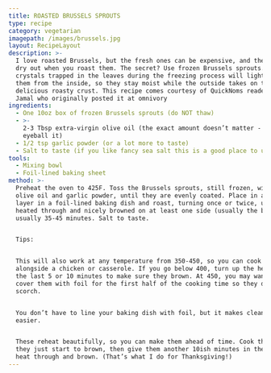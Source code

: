 ```yaml
---
title: ROASTED BRUSSELS SPROUTS
type: recipe
category: vegetarian
imagepath: /images/brussels.jpg
layout: RecipeLayout
description: >-
  I love roasted Brussels, but the fresh ones can be expensive, and they tend to
  dry out when you roast them. The secret? Use frozen Brussels sprouts. The ice
  crystals trapped in the leaves during the freezing process will lightly steam
  them from the inside, so they stay moist while the outside takes on that
  delicious roasty crust. This recipe comes courtesy of QuickNoms reader Nadira
  Jamal who originally posted it at omnivory
ingredients:
  - One 10oz box of frozen Brussels sprouts (do NOT thaw)
  - >-
    2-3 Tbsp extra-virgin olive oil (the exact amount doesn’t matter - just
    eyeball it)
  - 1/2 tsp garlic powder (or a lot more to taste)
  - Salt to taste (if you like fancy sea salt this is a good place to use it)
tools:
  - Mixing bowl
  - Foil-lined baking sheet
method: >-
  Preheat the oven to 425F. Toss the Brussels sprouts, still frozen, with the
  olive oil and garlic powder, until they are evenly coated. Place in a single
  layer in a foil-lined baking dish and roast, turning once or twice, until
  heated through and nicely browned on at least one side (usually the bottom),
  usually 35-45 minutes. Salt to taste.


  Tips:


  This will also work at any temperature from 350-450, so you can cook them
  alongside a chicken or casserole. If you go below 400, turn up the heat for
  the last 5 or 10 minutes to make sure they brown. At 450, you may want to
  cover them with foil for the first half of the cooking time so they don’t
  scorch.


  You don’t have to line your baking dish with foil, but it makes clean-up
  easier.


  These reheat beautifully, so you can make them ahead of time. Cook them until
  they just start to brown, then give them another 10ish minutes in the oven to
  heat through and brown. (That’s what I do for Thanksgiving!)
---
```


